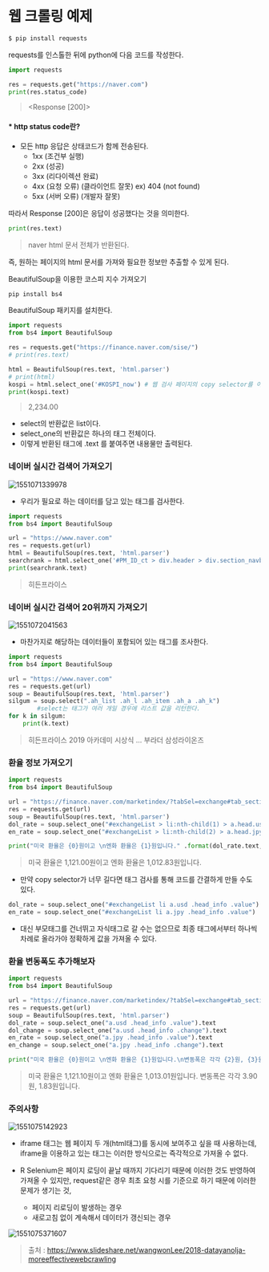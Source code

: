 # 웹 크롤링 예제

```bash
$ pip install requests
```

requests를 인스톨한 뒤에 python에 다음 코드를 작성한다.

```python
import requests

res = requests.get("https://naver.com")
print(res.status_code)
```

> <Response [200]>



#### 	* http status code란?

- 모든 http 응답은 상태코드가 함께 전송된다.
  - 1xx (조건부 실행)
  - 2xx (성공)
  - 3xx (리다이렉션 완료)
  - 4xx (요청 오류) (클라이언트 잘못) ex) 404 (not found)
  - 5xx (서버 오류) (개발자 잘못)



따라서 Response [200]은 응답이 성공했다는 것을 의미한다.

```python
print(res.text)
```

> naver html 문서 전체가 반환된다.

즉, 원하는 페이지의 html 문서를 가져와 필요한 정보만 추출할 수 있게 된다.



BeautifulSoup을 이용한 코스피 지수 가져오기

```bash
pip install bs4
```

BeautifulSoup 패키지를 설치한다.



```python
import requests
from bs4 import BeautifulSoup

res = requests.get("https://finance.naver.com/sise/")
# print(res.text)

html = BeautifulSoup(res.text, 'html.parser')
# print(html)
kospi = html.select_one('#KOSPI_now') # 웹 검사 페이지의 copy selector를 이용한다.
print(kospi.text)
```

> 2,234.00

- select의 반환값은 list이다.
- select_one의 반환값은 하나의 태그 전체이다.
- 이렇게 반환된 태그에 .text 를 붙여주면 내용물만 출력된다.



### 네이버 실시간 검색어 가져오기



![1551071339978](C:\Users\student\AppData\Roaming\Typora\typora-user-images\1551071339978.png)

- 우리가 필요로 하는 데이터를 담고 있는 태그를 검사한다.



```python
import requests
from bs4 import BeautifulSoup

url = "https://www.naver.com"
res = requests.get(url)
html = BeautifulSoup(res.text, 'html.parser')
searchrank = html.select_one('#PM_ID_ct > div.header > div.section_navbar > div.area_hotkeyword.PM_CL_realtimeKeyword_base > div.ah_list.PM_CL_realtimeKeyword_list_base > ul:nth-child(5) > li:nth-child(1) > a.ah_a > span.ah_k')
print(searchrank.text)
```

> 히든프라이스



### 네이버 실시간 검색어 20위까지 가져오기



![1551072041563](C:\Users\student\AppData\Roaming\Typora\typora-user-images\1551072041563.png)

- 마찬가지로 해당하는 데이터들이 포함되어 있는 태그를 조사한다.

```python
import requests
from bs4 import BeautifulSoup

url = "https://www.naver.com"
res = requests.get(url)
soup = BeautifulSoup(res.text, 'html.parser')
silgum = soup.select(".ah_list .ah_l .ah_item .ah_a .ah_k")
		#select는 태그가 여러 개일 경우에 리스트 값을 리턴한다.
for k in silgum:
    print(k.text)
```

> 히든프라이스
> 2019 아카데미 시상식
> ...
> 부라더
> 삼성라이온즈



### 환율 정보 가져오기

```python
import requests
from bs4 import BeautifulSoup

url = "https://finance.naver.com/marketindex/?tabSel=exchange#tab_section"
res = requests.get(url)
soup = BeautifulSoup(res.text, 'html.parser')
dol_rate = soup.select_one("#exchangeList > li:nth-child(1) > a.head.usd > div > span.value")
en_rate = soup.select_one("#exchangeList > li:nth-child(2) > a.head.jpy > div > span.value")

print("미국 환율은 {0}원이고 \n엔화 환율은 {1}원입니다." .format(dol_rate.text,en_rate.text))
```

> 미국 환율은 1,121.00원이고 
> 엔화 환율은 1,012.83원입니다.

- 만약 copy selector가 너무 길다면 태그 검사를 통해 코드를 간결하게 만들 수도 있다.

```python
dol_rate = soup.select_one("#exchangeList li a.usd .head_info .value")
en_rate = soup.select_one("#exchangeList li a.jpy .head_info .value")
```

- 대신 부모태그를 건너뛰고 자식태그로 갈 수는 없으므로 최종 태그에서부터 하나씩 차례로 올라가야 정확하게 값을 가져올 수 있다.



### 환율 변동폭도 추가해보자

```python
import requests
from bs4 import BeautifulSoup

url = "https://finance.naver.com/marketindex/?tabSel=exchange#tab_section"
res = requests.get(url)
soup = BeautifulSoup(res.text, 'html.parser')
dol_rate = soup.select_one("a.usd .head_info .value").text
dol_change = soup.select_one("a.usd .head_info .change").text
en_rate = soup.select_one("a.jpy .head_info .value").text
en_change = soup.select_one("a.jpy .head_info .change").text

print("미국 환율은 {0}원이고 \n엔화 환율은 {1}원입니다.\n변동폭은 각각 {2}원, {3}원입니다." .format(dol_rate, en_rate, dol_change, en_change))
```

> 미국 환율은 1,121.10원이고 
> 엔화 환율은 1,013.01원입니다. 
> 변동폭은 각각  3.90원,  1.83원입니다.



### 주의사항

![1551075142923](C:\Users\student\AppData\Roaming\Typora\typora-user-images\1551075142923.png)

- iframe 태그는 웹 페이지 두 개(html태그)를 동시에 보여주고 싶을 때 사용하는데, iframe을 이용하고 있는 태그는 이러한 방식으로는 즉각적으로 가져올 수 없다.

- R Selenium은 페이지 로딩이 끝날 때까지 기다리기 때문에 이러한 것도 반영하여 가져올 수 있지만,  request같은 경우 최초 요청 시를 기준으로 하기 때문에 이러한 문제가 생기는 것,

  - 페이지 리로딩이 발생하는 경우
  - 새로고침 없이 계속해서 데이터가 갱신되는 경우

  

![1551075371607](C:\Users\student\AppData\Roaming\Typora\typora-user-images\1551075371607.png)

> 출처 : https://www.slideshare.net/wangwonLee/2018-datayanolja-moreeffectivewebcrawling